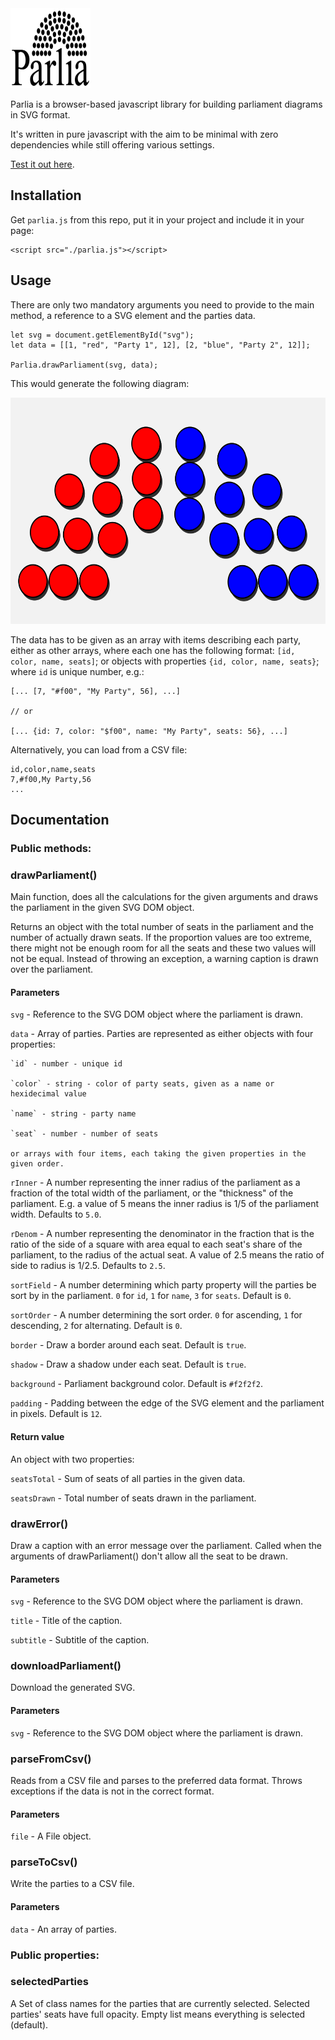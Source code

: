 <img src="./logo.svg" alt="logo" width="128px" height="128px"/>

Parlia is a browser-based javascript library for building parliament diagrams in SVG format.

It's written in pure javascript with the aim to be minimal with zero dependencies while still offering various settings.

[Test it out here](https://dimithrandir.github.io/parlia/).


## Installation

Get `parlia.js` from this repo, put it in your project and include it in your page:

```
<script src="./parlia.js"></script>
```

## Usage

There are only two mandatory arguments you need to provide to the main method, a reference to a SVG element and the parties data.

```
let svg = document.getElementById("svg");
let data = [[1, "red", "Party 1", 12], [2, "blue", "Party 2", 12]];

Parlia.drawParliament(svg, data);
```

This would generate the following diagram:

<img src="./parliament-example.svg" alt="example diagram" width="578px" height="362px"/>

The data has to be given as an array with items describing each party, either as other arrays, where each one has the following format: `[id, color, name, seats]`; or objects with properties `{id, color, name, seats}`; where `id` is unique number, e.g.:

```
[... [7, "#f00", "My Party", 56], ...]

// or

[... {id: 7, color: "$f00", name: "My Party", seats: 56}, ...]
```

Alternatively, you can load from a CSV file:

```
id,color,name,seats
7,#f00,My Party,56
...
```

## Documentation

### Public methods:

### drawParliament()

Main function, does all the calculations for the given arguments and draws the parliament in the given SVG DOM object.

Returns an object with the total number of seats in the parliament and the number of actually drawn seats. If the proportion values are too extreme, there might not be enough room for all the seats and these two values will not be equal. Instead of throwing an exception, a warning caption is drawn over the parliament.


#### Parameters

`svg` - Reference to the SVG DOM object where the parliament is drawn.

`data` - Array of parties. Parties are represented as either objects with four properties:

	`id` - number - unique id
	
	`color` - string - color of party seats, given as a name or hexidecimal value

	`name` - string - party name

	`seat` - number - number of seats

	or arrays with four items, each taking the given properties in the given order.

`rInner` - A number representing the inner radius of the parliament as a fraction of the total width of the parliament, or the "thickness" of the parliament. E.g. a value of 5 means the inner radius is 1/5 of the parliament width. Defaults to `5.0`.

`rDenom` - A number representing the denominator in the fraction that is the ratio of the side of a square with area equal to each seat's share of the parliament, to the radius of the actual seat. A value of 2.5 means the ratio of side to radius is 1/2.5. Defaults to `2.5`.

`sortField` - A number determining which party property will the parties be sort by in the parliament. `0` for `id`, `1` for `name`, `3` for `seats`. Default is `0`.

`sortOrder` - A number determining the sort order. `0` for ascending, `1` for descending, `2` for alternating. Default is `0`.

`border` - Draw a border around each seat. Default is `true`.

`shadow` - Draw a shadow under each seat. Default is `true`.

`background` - Parliament background color. Default is `#f2f2f2`.

`padding` - Padding between the edge of the SVG element and the parliament in pixels. Default is `12`.

#### Return value

An object with two properties:

`seatsTotal` - Sum of seats of all parties in the given data.

`seatsDrawn` - Total number of seats drawn in the parliament.

### drawError()

Draw a caption with an error message over the parliament. Called when the arguments of drawParliament() don't allow all the seat to be drawn.

#### Parameters

`svg` - Reference to the SVG DOM object where the parliament is drawn.

`title` - Title of the caption. 

`subtitle` - Subtitle of the caption. 

### downloadParliament()

Download the generated SVG.

#### Parameters

`svg` - Reference to the SVG DOM object where the parliament is drawn.

### parseFromCsv()

Reads from a CSV file and parses to the preferred data format. Throws exceptions if the data is not in the correct format.

#### Parameters

`file` - A File object.

### parseToCsv()

Write the parties to a CSV file.

#### Parameters

`data` - An array of parties.

### Public properties:

### selectedParties

A Set of class names for the parties that are currently selected. Selected parties' seats have full opacity. Empty list means everything is selected (default).
